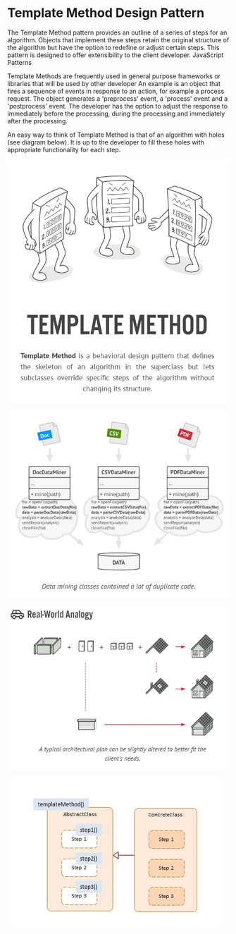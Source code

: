 # Template Method Design Pattern

The Template Method pattern provides an outline of a series of steps
for an algorithm. Objects that implement these steps retain the
original structure of the algorithm but have the option to redefine or adjust certain steps. This pattern is designed to offer extensibility to the client developer. JavaScript Patterns

Template Methods are frequently used in general purpose frameworks or libraries that will be used by other developer An example is an object that fires a sequence of events in response to an action, for example a process request. The object generates a 'preprocess' event, a 'process' event and a 'postprocess' event. The developer has the option to adjust the response to immediately before the processing, during the processing and immediately after the processing.

An easy way to think of Template Method is that of an algorithm with holes (see diagram below). It is up to the developer to fill these holes with appropriate functionality for each step.

![alt text](https://github.com/nchathu2014/design-pattern-final/blob/master/src/images/template_method.JPG?raw=true)

![alt text](https://github.com/nchathu2014/design-pattern-final/blob/master/src/images/template_method_1.JPG?raw=true)

![alt text](https://github.com/nchathu2014/design-pattern-final/blob/master/src/images/template_method_2.JPG?raw=true)

![alt text](https://github.com/nchathu2014/design-pattern-final/blob/master/src/images/template_method_3.JPG?raw=true)
